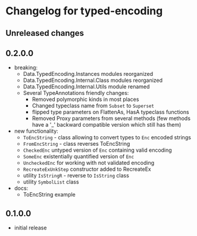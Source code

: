 # Changelog for typed-encoding


## Unreleased changes

## 0.2.0.0
  - breaking:
    - Data.TypedEncoding.Instances modules reorganized
    - Data.TypedEncoding.Internal.Class modules reorganized
    - Data.TypedEncoding.Internal.Utils module renamed
    - Several TypeAnnotations friendly changes:
       * Removed polymorphic kinds in most places
       * Changed typeclass name from `Subset` to `Superset`
       * flipped type parameters on FlattenAs, HasA typeclass functions
       * Removed Proxy parameters from several methods (few methods have a '_' backward compatible version which still has them)
  - new functionality:
    - `ToEncString` - class allowing to convert types to `Enc` encoded strings
    - `FromEncString` - class reverses ToEncString
    - `CheckedEnc` untyped version of `Enc` containing valid encoding
    - `SomeEnc` existentially quantified version of `Enc` 
    - `UncheckedEnc` for working with not validated encoding
    - `RecreateExUnkStep` constructor added to RecreateEx
    -  utility `IsStringR` - reverse to `IsString` class
    -  utility `SymbolList` class
  - docs: 
    - ToEncString example


## 0.1.0.0
 - initial release
 
